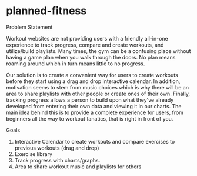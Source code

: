 planned-fitness
===============

Problem Statement

Workout websites are not providing users with a friendly all-in-one experience to track progress, compare and create workouts, and utilize/build playlists. Many times, the gym can be a confusing place without having a game plan when you walk through the doors. No plan means roaming around which in turn means little to no progress.

Our solution is to create a convenient way for users to create workouts before they start using a drag and drop interactive calendar. In addition, motivation seems to stem from music choices which is why there will be an area to share playlists with other people or create ones of their own. Finally, tracking progress allows a person to build upon what they've already developed from entering their own data and viewing it in our charts. The main idea behind this is to provide a complete experience for users, from beginners all the way to workout fanatics, that is right in front of you.

Goals
1. Interactive Calendar to create workouts and compare exercises to previous workouts (drag and drop)
2. Exercise library
3. Track progress with charts/graphs.
4. Area to share workout music and playlists for others
 
